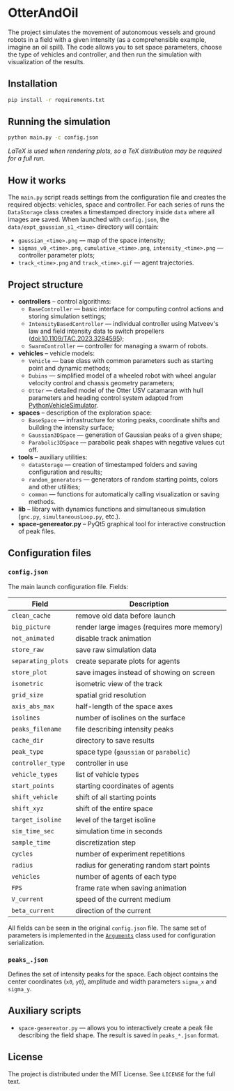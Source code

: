 # OtterAndOil

The project simulates the movement of autonomous vessels and ground robots in a field with a given intensity (as a comprehensible example, imagine an oil spill). The code allows you to set space parameters, choose the type of vehicles and controller, and then run the simulation with visualization of the results.

## Installation

```bash
pip install -r requirements.txt
```

## Running the simulation

```bash
python main.py -c config.json
```

*LaTeX is used when rendering plots, so a TeX distribution may be required for a full run.*

## How it works

The `main.py` script reads settings from the configuration file and creates the required objects: vehicles, space and controller. For each series of runs the `DataStorage` class creates a timestamped directory inside `data` where all images are saved. When launched with `config.json`, the `data/expt_gaussian_s1_<time>` directory will contain:

- `gaussian_<time>.png` — map of the space intensity;
- `sigmas_v0_<time>.png`, `cumulative_<time>.png`, `intensity_<time>.png` — controller parameter plots;
- `track_<time>.png` and `track_<time>.gif` — agent trajectories.

## Project structure

- **controllers** – control algorithms:
  - `BaseController` — basic interface for computing control actions and storing simulation settings;
  - `IntensityBasedController` — individual controller using Matveev's law and field intensity data to switch propellers ([doi:10.1109/TAC.2023.3284595](https://doi.org/10.1109/TAC.2023.3284595));
  - `SwarmController` — controller for managing a swarm of robots.
- **vehicles** – vehicle models:
  - `Vehicle` — base class with common parameters such as starting point and dynamic methods;
  - `Dubins` — simplified model of a wheeled robot with wheel angular velocity control and chassis geometry parameters;
  - `Otter` — detailed model of the Otter USV catamaran with hull parameters and heading control system adapted from [PythonVehicleSimulator](https://github.com/cybergalactic/PythonVehicleSimulator/blob/master/src/python_vehicle_simulator/vehicles/otter.py).
- **spaces** – description of the exploration space:
  - `BaseSpace` — infrastructure for storing peaks, coordinate shifts and building the intensity surface;
  - `Gaussian3DSpace` — generation of Gaussian peaks of a given shape;
  - `Parabolic3DSpace` — parabolic peak shapes with negative values cut off.
- **tools** – auxiliary utilities:
  - `dataStorage` — creation of timestamped folders and saving configuration and results;
  - `random_generators` — generators of random starting points, colors and other utilities;
  - `common` — functions for automatically calling visualization or saving methods.
- **lib** – library with dynamics functions and simultaneous simulation (`gnc.py`, `simultaneousLoop.py`, etc.).
- **space-genereator.py** – PyQt5 graphical tool for interactive construction of peak files.

## Configuration files

### `config.json`
The main launch configuration file. Fields:

| Field | Description |
|------|-------------|
| `clean_cache` | remove old data before launch |
| `big_picture` | render large images (requires more memory) |
| `not_animated` | disable track animation |
| `store_raw` | save raw simulation data |
| `separating_plots` | create separate plots for agents |
| `store_plot` | save images instead of showing on screen |
| `isometric` | isometric view of the track |
| `grid_size` | spatial grid resolution |
| `axis_abs_max` | half-length of the space axes |
| `isolines` | number of isolines on the surface |
| `peaks_filename` | file describing intensity peaks |
| `cache_dir` | directory to save results |
| `peak_type` | space type (`gaussian` or `parabolic`) |
| `controller_type` | controller in use |
| `vehicle_types` | list of vehicle types |
| `start_points` | starting coordinates of agents |
| `shift_vehicle` | shift of all starting points |
| `shift_xyz` | shift of the entire space |
| `target_isoline` | level of the target isoline |
| `sim_time_sec` | simulation time in seconds |
| `sample_time` | discretization step |
| `cycles` | number of experiment repetitions |
| `radius` | radius for generating random start points |
| `vehicles` | number of agents of each type |
| `FPS` | frame rate when saving animation |
| `V_current` | speed of the current medium |
| `beta_current` | direction of the current |

All fields can be seen in the original `config.json` file. The same set of parameters is implemented in the [`Arguments`](tools/dataStorage.py) class used for configuration serialization.

### `peaks_.json`
Defines the set of intensity peaks for the space. Each object contains the center coordinates (`x0`, `y0`), amplitude and width parameters `sigma_x` and `sigma_y`.

## Auxiliary scripts
- `space-genereator.py` — allows you to interactively create a peak file describing the field shape. The result is saved in `peaks_*.json` format.

## License

The project is distributed under the MIT License. See `LICENSE` for the full text.
